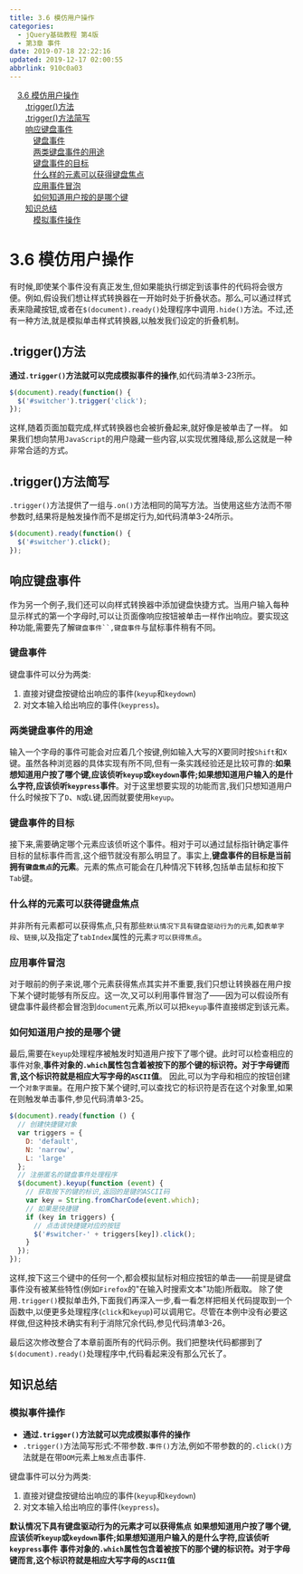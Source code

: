 ```yaml
---
title: 3.6 模仿用户操作
categories: 
  - jQuery基础教程 第4版
  - 第3章 事件
date: 2019-07-18 22:22:16
updated: 2019-12-17 02:00:55
abbrlink: 910c0a03
---
```

<div id='my_toc'><a href="/ReadingNotes/910c0a03/#3-6-模仿用户操作" class="header_1">3.6 模仿用户操作</a>&nbsp;<br><a href="/ReadingNotes/910c0a03/#-trigger-方法" class="header_2">.trigger()方法</a>&nbsp;<br><a href="/ReadingNotes/910c0a03/#-trigger-方法简写" class="header_2">.trigger()方法简写</a>&nbsp;<br><a href="/ReadingNotes/910c0a03/#响应键盘事件" class="header_2">响应键盘事件</a>&nbsp;<br><a href="/ReadingNotes/910c0a03/#键盘事件" class="header_3">键盘事件</a>&nbsp;<br><a href="/ReadingNotes/910c0a03/#两类键盘事件的用途" class="header_3">两类键盘事件的用途</a>&nbsp;<br><a href="/ReadingNotes/910c0a03/#键盘事件的目标" class="header_3">键盘事件的目标</a>&nbsp;<br><a href="/ReadingNotes/910c0a03/#什么样的元素可以获得键盘焦点" class="header_3">什么样的元素可以获得键盘焦点</a>&nbsp;<br><a href="/ReadingNotes/910c0a03/#应用事件冒泡" class="header_3">应用事件冒泡</a>&nbsp;<br><a href="/ReadingNotes/910c0a03/#如何知道用户按的是哪个键" class="header_3">如何知道用户按的是哪个键</a>&nbsp;<br><a href="/ReadingNotes/910c0a03/#知识总结" class="header_2">知识总结</a>&nbsp;<br><a href="/ReadingNotes/910c0a03/#模拟事件操作" class="header_3">模拟事件操作</a>&nbsp;<br></div>
<style>.header_1{margin-left: 1em;}.header_2{margin-left: 2em;}.header_3{margin-left: 3em;}.header_4{margin-left: 4em;}.header_5{margin-left: 5em;}.header_6{margin-left: 6em;}</style>
<!--more-->
<script>if (navigator.platform.search('arm')==-1){document.getElementById('my_toc').style.display = 'none';}var e,p = document.getElementsByTagName('p');while (p.length>0) {e = p[0];e.parentElement.removeChild(e);}</script>

<!--end-->
<!--SSTStart-->
# 3.6 模仿用户操作 #
有时候,即使某个事件没有真正发生,但如果能执行绑定到该事件的代码将会很方便。例如,假设我们想让样式转换器在一开始时处于折叠状态。那么,可以通过样式表来隐藏按钮,或者在`$(document).ready()`处理程序中调用`.hide()`方法。不过,还有一种方法,就是模拟单击样式转换器,以触发我们设定的折叠机制。
## .trigger()方法 ##
**通过`.trigger()`方法就可以完成模拟事件的操作**,如代码清单3-23所示。
```javascript
$(document).ready(function() { 
  $('#switcher').trigger('click'); 
}); 
```
这样,随着页面加载完成,样式转换器也会被折叠起来,就好像是被单击了一样。
如果我们想向禁用`JavaScript`的用户隐藏一些内容,以实现优雅降级,那么这就是一种非常合适的方式。
## .trigger()方法简写 ##
`.trigger()`方法提供了一组与`.on()`方法相同的简写方法。当使用这些方法而不带参数时,结果将是触发操作而不是绑定行为,如代码清单3-24所示。
```javascript
$(document).ready(function() { 
  $('#switcher').click(); 
}); 
```
## 响应键盘事件 ##
作为另一个例子,我们还可以向样式转换器中添加键盘快捷方式。当用户输入每种显示样式的第一个字母时,可以让页面像响应按钮被单击一样作出响应。要实现这种功能,需要先了解`键盘事件``,键盘事件`与鼠标事件稍有不同。
### 键盘事件 ###
键盘事件可以分为两类:
1. 直接对键盘按键给出响应的事件(`keyup`和`keydown`)
2. 对文本输入给出响应的事件(`keypress`)。

### 两类键盘事件的用途 ###
输入一个字母的事件可能会对应着几个按键,例如输入大写的X要同时按`Shift`和`X`键。虽然各种浏览器的具体实现有所不同,但有一条实践经验还是比较可靠的:**如果想知道用户按了哪个键,应该侦听`keyup`或`keydown`事件;如果想知道用户输入的是什么字符,应该侦听`keypress`事件**。对于这里想要实现的功能而言,我们只想知道用户什么时候按下了`D`、`N`或`L`键,因而就要使用`keyup`。
### 键盘事件的目标 ###
接下来,需要确定哪个元素应该侦听这个事件。相对于可以通过鼠标指针确定事件目标的鼠标事件而言,这个细节就没有那么明显了。事实上,**键盘事件的目标是当前拥有`键盘焦点`的元素**。元素的焦点可能会在几种情况下转移,包括单击鼠标和按下`Tab`键。
### 什么样的元素可以获得键盘焦点 ###
并非所有元素都可以获得焦点,只有那些`默认情况下具有键盘驱动行为的元素`,如`表单字段`、`链接`,以及指定了`tabIndex`属性的元素`才可以获得焦点`。
### 应用事件冒泡 ###
对于眼前的例子来说,哪个元素获得焦点其实并不重要,我们只想让转换器在用户按下某个键时能够有所反应。这一次,又可以利用事件冒泡了——因为可以假设所有键盘事件最终都会冒泡到`document`元素,所以可以把`keyup`事件直接绑定到该元素。
### 如何知道用户按的是哪个键 ###
最后,需要在`keyup`处理程序被触发时知道用户按下了哪个键。此时可以检查相应的事件对象,**事件对象的`.which`属性包含着被按下的那个键的标识符。对于字母键而言,这个标识符就是相应大写字母的`ASCII`值**。
因此,可以为字母和相应的按钮创建一个`对象字面量`。在用户按下某个键时,可以查找它的标识符是否在这个对象里,如果在则触发单击事件,参见代码清单3-25。
```javascript
$(document).ready(function () {
  // 创建快捷键对象
  var triggers = {
    D: 'default',
    N: 'narrow',
    L: 'large'
  };
  // 注册匿名的键盘事件处理程序
  $(document).keyup(function (event) {
    // 获取按下的键的标识,返回的是键的ASCII码
    var key = String.fromCharCode(event.which);
    // 如果是快捷键
    if (key in triggers) {
      // 点击该快捷键对应的按钮
      $('#switcher-' + triggers[key]).click();
    }
  });
});
```
这样,按下这三个键中的任何一个,都会模拟鼠标对相应按钮的单击——前提是键盘事件没有被某些特性(例如`Firefox`的"在输入时搜索文本"功能)所截取。
除了使用`.trigger()`模拟单击外,下面我们再深入一步,看一看怎样把相关代码提取到一个函数中,以便更多处理程序(`click`和`keyup`)可以调用它。尽管在本例中没有必要这样做,但这种技术确实有利于消除冗余代码,参见代码清单3-26。

最后这次修改整合了本章前面所有的代码示例。我们把整块代码都挪到了`$(document).ready()`处理程序中,代码看起来没有那么冗长了。
<!--SSTStop-->
<!--SSTStart-->
## 知识总结 ##
### 模拟事件操作 ###
- **通过`.trigger()`方法就可以完成模拟事件的操作**
- `.trigger()`方法简写形式:不带参数`.事件()`方法,例如不带参数的的`.click()`方法就是在带`DOM`元素上`触发`点击事件.

键盘事件可以分为两类:
1. 直接对键盘按键给出响应的事件(`keyup`和`keydown`)
2. 对文本输入给出响应的事件(`keypress`)。

**默认情况下具有键盘驱动行为的元素才可以获得焦点**
**如果想知道用户按了哪个键,应该侦听`keyup`或`keydown`事件;如果想知道用户输入的是什么字符,应该侦听`keypress`事件**
**事件对象的`.which`属性包含着被按下的那个键的标识符。对于字母键而言,这个标识符就是相应大写字母的`ASCII`值**
<!--SSTStop-->

